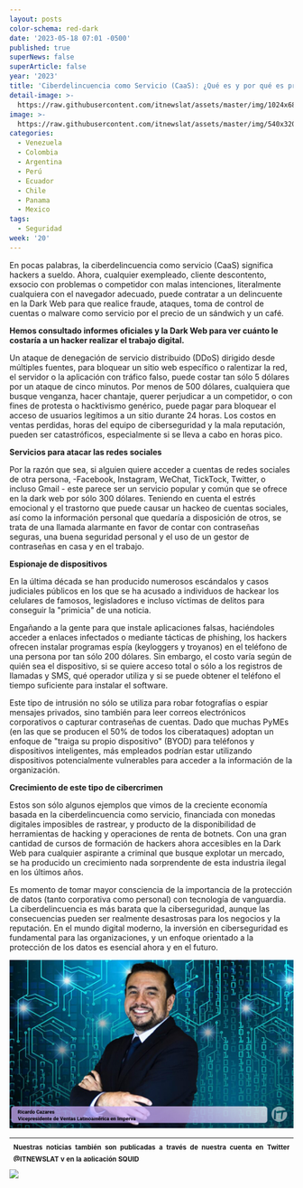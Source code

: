 ```yaml
---
layout: posts
color-schema: red-dark
date: '2023-05-18 07:01 -0500'
published: true
superNews: false
superArticle: false
year: '2023'
title: 'Ciberdelincuencia como Servicio (CaaS): ¿Qué es y por qué es preocupante?'
detail-image: >-
  https://raw.githubusercontent.com/itnewslat/assets/master/img/1024x680/Ricardo-Cazares-g.jpg
image: >-
  https://raw.githubusercontent.com/itnewslat/assets/master/img/540x320/Ricardo-Cazares-p.jpg
categories:
  - Venezuela
  - Colombia
  - Argentina
  - Perú
  - Ecuador
  - Chile
  - Panama
  - Mexico
tags:
  - Seguridad
week: '20'
---
```

En pocas palabras, la ciberdelincuencia como servicio (CaaS) significa hackers a sueldo. Ahora, cualquier exempleado, cliente descontento, exsocio con problemas o competidor con malas intenciones, literalmente cualquiera con el navegador adecuado, puede contratar a un delincuente en la Dark Web para que realice fraude, ataques, toma de control de cuentas o malware como servicio por el precio de un sándwich y un café.

**Hemos consultado informes oficiales y la Dark Web para ver cuánto le costaría a un hacker realizar el trabajo digital.**

Un ataque de denegación de servicio distribuido (DDoS) dirigido desde múltiples fuentes, para bloquear un sitio web específico o ralentizar la red, el servidor o la aplicación con tráfico falso, puede costar tan sólo 5 dólares por un ataque de cinco minutos. Por menos de 500 dólares, cualquiera que busque venganza, hacer chantaje, querer perjudicar a un competidor, o con fines de protesta o hacktivismo genérico, puede pagar para bloquear el acceso de usuarios legítimos a un sitio durante 24 horas. Los costos en ventas perdidas, horas del equipo de ciberseguridad y la mala reputación, pueden ser catastróficos, especialmente si se lleva a cabo en horas pico.

**Servicios para atacar las redes sociales**

Por la razón que sea, si alguien quiere acceder a cuentas de redes sociales de otra persona, -Facebook, Instagram, WeChat, TickTock, Twitter, o incluso Gmail - este parece ser un servicio popular y común que se ofrece en la dark web por sólo 300 dólares. Teniendo en cuenta el estrés emocional y el trastorno que puede causar un hackeo de cuentas sociales, así como la información personal que quedaría a disposición de otros, se trata de una llamada alarmante en favor de contar con contraseñas seguras, una buena seguridad personal y el uso de un gestor de contraseñas en casa y en el trabajo.

**Espionaje de dispositivos**

En la última década se han producido numerosos escándalos y casos judiciales públicos en los que se ha acusado a individuos de hackear los celulares de famosos, legisladores e incluso víctimas de delitos para conseguir la "primicia" de una noticia.

Engañando a la gente para que instale aplicaciones falsas, haciéndoles acceder a enlaces infectados o mediante tácticas de phishing, los hackers ofrecen instalar programas espía (keyloggers y troyanos) en el teléfono de una persona por tan sólo 200 dólares. Sin embargo, el costo varía según de quién sea el dispositivo, si se quiere acceso total o sólo a los registros de llamadas y SMS, qué operador utiliza y si se puede obtener el teléfono el tiempo suficiente para instalar el software.

Este tipo de intrusión no sólo se utiliza para robar fotografías o espiar mensajes privados, sino también para leer correos electrónicos corporativos o capturar contraseñas de cuentas. Dado que muchas PyMEs (en las que se producen el 50% de todos los ciberataques) adoptan un enfoque de "traiga su propio dispositivo" (BYOD) para teléfonos y dispositivos inteligentes, más empleados podrían estar utilizando dispositivos potencialmente vulnerables para acceder a la información de la organización.

**Crecimiento de este tipo de cibercrimen**

Estos son sólo algunos ejemplos que vimos de la creciente economía basada en la ciberdelincuencia como servicio, financiada con monedas digitales imposibles de rastrear, y producto de la disponibilidad de herramientas de hacking y operaciones de renta de botnets. Con una gran cantidad de cursos de formación de hackers ahora accesibles en la Dark Web para cualquier aspirante a criminal que busque explotar un mercado, se ha producido un crecimiento nada sorprendente de esta industria ilegal en los últimos años.

Es momento de tomar mayor consciencia de la importancia de la protección de datos (tanto corporativa como personal) con tecnología de vanguardia. La ciberdelincuencia es más barata que la ciberseguridad, aunque las consecuencias pueden ser realmente desastrosas para los negocios y la reputación. En el mundo digital moderno, la inversión en ciberseguridad es fundamental para las organizaciones, y un enfoque orientado a la protección de los datos es esencial ahora y en el futuro.

![](https://raw.githubusercontent.com/itnewslat/assets/master/img/540x320/Ricardo-Cazares-p.jpg)

<table style="height: 42px;" width="569">
<tbody>
<tr>
<td style="text-align: justify;"><sub><strong>Nuestras noticias también son publicadas a través de nuestra cuenta en Twitter <a href="https://twitter.com/itnewslat?lang=es">@ITNEWSLAT</a> y en la aplicación <a href="https://squidapp.co/en/">SQUID</a></strong></sub></td>
</tr>
</tbody>
</table>
<img src="https://tracker.metricool.com/c3po.jpg?hash=56f88a41e39ab42c063cc51676587a04"/>